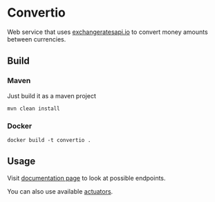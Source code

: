 # Convertio

Web service that uses [exchangeratesapi.io](https://exchangeratesapi.io) to convert money amounts between currencies.

## Build

### Maven

Just build it as a maven project

```shell
mvn clean install
```

### Docker
```shell
docker build -t convertio .
```

## Usage
Visit [documentation page](/docs) to look at possible endpoints.

You can also use available [actuators](/actuator).